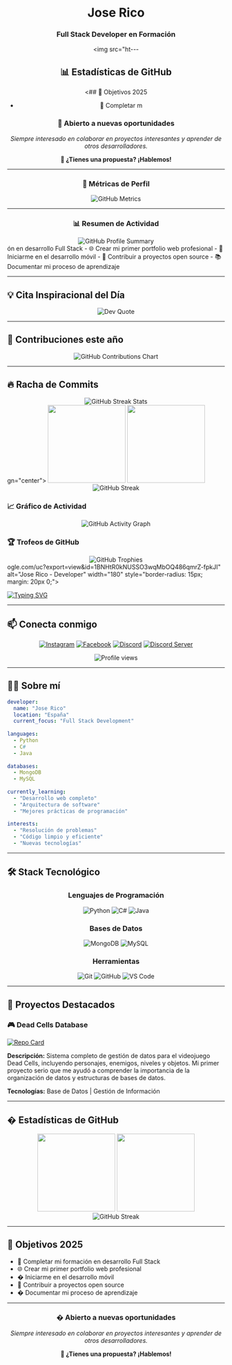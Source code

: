 <div align="center">
  
# Jose Rico
### Full Stack Developer en Formación

<img src="ht---

## 📊 Estadísticas de GitHub

<## 🎯 Objetivos 2025

- 🚀 Completar m<div align="center">

### 💼 Abierto a nuevas oportunidades

*Siempre interesado en colaborar en proyectos interesantes y aprender de otros desarrolladores.*

**📧 ¿Tienes una propuesta? ¡Hablemos!**

---

### 🌟 Métricas de Perfil

<img src="https://metrics.lecoq.io/RMJGLUCKY27?template=classic&base.header=0&base.activity=0&base.community=0&base.repositories=0&base.metadata=0&languages=1&languages.limit=8&languages.sections=most-used&languages.colors=github&languages.threshold=0%25&languages.indepth=false&languages.recent.load=300&languages.recent.days=14&config.timezone=Europe%2FMadrid" alt="GitHub Metrics" />

---

### 📊 Resumen de Actividad

<img src="https://github-profile-summary-cards.vercel.app/api/cards/profile-details?username=RMJGLUCKY27&theme=default" alt="GitHub Profile Summary" />

</div>ón en desarrollo Full Stack
- 🌐 Crear mi primer portfolio web profesional
- 📱 Iniciarme en el desarrollo móvil
- 🤝 Contribuir a proyectos open source
- 📚 Documentar mi proceso de aprendizaje

---

## 💡 Cita Inspiracional del Día

<div align="center">
  <img src="https://quotes-github-readme.vercel.app/api?type=horizontal&theme=light" alt="Dev Quote" />
</div>

---

## 📅 Contribuciones este año

<div align="center">
  <img src="https://ghchart.rshah.org/RMJGLUCKY27" alt="GitHub Contributions Chart" />
</div>

---

## 🔥 Racha de Commits

<div align="center">
  <img src="https://github-readme-streak-stats.herokuapp.com/?user=RMJGLUCKY27&theme=light&hide_border=true" alt="GitHub Streak Stats" />
</div>gn="center">
  
<img height="180em" src="https://github-readme-stats-eight-theta.vercel.app/api?username=RMJGLUCKY27&show_icons=true&theme=default&include_all_commits=true&count_private=true&border_color=d0d7de"/>
<img height="180em" src="https://github-readme-stats-eight-theta.vercel.app/api/top-langs/?username=RMJGLUCKY27&layout=compact&langs_count=8&theme=default&border_color=d0d7de"/>

</div>

<div align="center">
  <img src="https://github-readme-streak-stats.herokuapp.com/?user=RMJGLUCKY27&theme=default&border=d0d7de" alt="GitHub Streak" />
</div>

### 📈 Gráfico de Actividad
<div align="center">
  <img src="https://github-readme-activity-graph.vercel.app/graph?username=RMJGLUCKY27&theme=minimal&bg_color=ffffff&color=2f80ed&line=2f80ed&point=2f80ed&area=true&hide_border=true" alt="GitHub Activity Graph" />
</div>

### 🏆 Trofeos de GitHub
<div align="center">
  <img src="https://github-profile-trophy.vercel.app/?username=RMJGLUCKY27&theme=flat&no-frame=true&no-bg=true&margin-w=4" alt="GitHub Trophies" />
</div>ogle.com/uc?export=view&id=1BNHtR0kNUSSO3wqMbOQ486qmrZ-fpkJI" 
     alt="Jose Rico - Developer" 
     width="180" 
     style="border-radius: 15px; margin: 20px 0;">

[![Typing SVG](https://readme-typing-svg.herokuapp.com?font=Inter&size=18&duration=4000&pause=1000&color=6E7681&center=true&vCenter=true&width=500&lines=Desarrollador+apasionado+por+la+tecnología;Transformando+ideas+en+soluciones;Siempre+aprendiendo+algo+nuevo)](https://git.io/typing-svg)

</div>

---

## 📫 Conecta conmigo

<div align="center">
  
[![Instagram](https://img.shields.io/badge/Instagram-E4405F?style=flat-square&logo=instagram&logoColor=white)](https://www.instagram.com/richoflucky/profilecard/?igsh=MTh6ZmtxeDR1d2x3eA==)
[![Facebook](https://img.shields.io/badge/Facebook-1877F2?style=flat-square&logo=facebook&logoColor=white)](https://www.facebook.com/richoflucky?mibextid=ZbWKwL)
[![Discord](https://img.shields.io/badge/Discord-5865F2?style=flat-square&logo=discord&logoColor=white)](https://discord.com/users/joserico_)
[![Discord Server](https://img.shields.io/badge/Mi%20Servidor-5865F2?style=flat-square&logo=discord&logoColor=white)](https://discord.gg/REqSYkHg)

<img src="https://komarev.com/ghpvc/?username=RMJGLUCKY27&label=Profile%20Views&color=0e75b6&style=flat" alt="Profile views" />

</div>

---

## 👨‍💻 Sobre mí

```yaml
developer:
  name: "Jose Rico"
  location: "España"
  current_focus: "Full Stack Development"
  
languages:
  - Python
  - C#
  - Java
  
databases:
  - MongoDB
  - MySQL
  
currently_learning:
  - "Desarrollo web completo"
  - "Arquitectura de software"
  - "Mejores prácticas de programación"
  
interests:
  - "Resolución de problemas"
  - "Código limpio y eficiente"
  - "Nuevas tecnologías"
```

---

## 🛠️ Stack Tecnológico

<div align="center">

### Lenguajes de Programación
![Python](https://img.shields.io/badge/Python-3776AB?style=for-the-badge&logo=python&logoColor=white)
![C#](https://img.shields.io/badge/C%23-239120?style=for-the-badge&logo=c-sharp&logoColor=white)
![Java](https://img.shields.io/badge/Java-ED8B00?style=for-the-badge&logo=openjdk&logoColor=white)

### Bases de Datos
![MongoDB](https://img.shields.io/badge/MongoDB-4EA94B?style=for-the-badge&logo=mongodb&logoColor=white)
![MySQL](https://img.shields.io/badge/MySQL-005C84?style=for-the-badge&logo=mysql&logoColor=white)

### Herramientas
![Git](https://img.shields.io/badge/Git-F05032?style=for-the-badge&logo=git&logoColor=white)
![GitHub](https://img.shields.io/badge/GitHub-181717?style=for-the-badge&logo=github&logoColor=white)
![VS Code](https://img.shields.io/badge/VS%20Code-007ACC?style=for-the-badge&logo=visual-studio-code&logoColor=white)

</div>

---

## 🚀 Proyectos Destacados

### 🎮 Dead Cells Database
[![Repo Card](https://github-readme-stats.vercel.app/api/pin/?username=RMJGLUCKY27&repo=DEAD_CELLS-DATABASE&theme=default&border_color=d0d7de)](https://github.com/RMJGLUCKY27/DEAD_CELLS-DATABASE)

**Descripción:** Sistema completo de gestión de datos para el videojuego Dead Cells, incluyendo personajes, enemigos, niveles y objetos. Mi primer proyecto serio que me ayudó a comprender la importancia de la organización de datos y estructuras de bases de datos.

**Tecnologías:** Base de Datos | Gestión de Información

---

## � Estadísticas de GitHub

<div align="center">
  
<img height="180em" src="https://github-readme-stats-eight-theta.vercel.app/api?username=RMJGLUCKY27&show_icons=true&theme=default&include_all_commits=true&count_private=true&border_color=d0d7de"/>
<img height="180em" src="https://github-readme-stats-eight-theta.vercel.app/api/top-langs/?username=RMJGLUCKY27&layout=compact&langs_count=8&theme=default&border_color=d0d7de"/>

</div>

<div align="center">
  <img src="https://github-readme-streak-stats.herokuapp.com/?user=RMJGLUCKY27&theme=default&border=d0d7de" alt="GitHub Streak" />
</div>

---

## 🎯 Objetivos 2025

- 🚀 Completar mi formación en desarrollo Full Stack
- 🌐 Crear mi primer portfolio web profesional
- � Iniciarme en el desarrollo móvil
- 🤝 Contribuir a proyectos open source
- � Documentar mi proceso de aprendizaje

---

<div align="center">

### � Abierto a nuevas oportunidades

*Siempre interesado en colaborar en proyectos interesantes y aprender de otros desarrolladores.*

**📧 ¿Tienes una propuesta? ¡Hablemos!**

</div>
